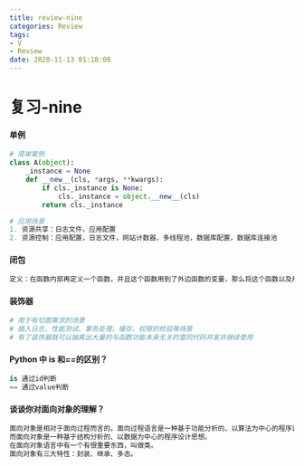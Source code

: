 ```yaml
---
title: review-nine
categories: Review
tags: 
- V
- Review
date: 2020-11-13 01:18:08
---
```


# 复习-nine

#### 单例

```python
# 简单案例
class A(object):
    _instance = None
    def __new__(cls, *args, **kwargs):
        if cls._instance is None:
            cls._instance = object.__new__(cls)
        return cls._instance
```
<!--more-->
```python
# 应用场景
1. 资源共享：日志文件，应用配置
2. 资源控制：应用配置，日志文件，网站计数器，多线程池，数据库配置，数据库连接池
```

#### 闭包

```python
定义：在函数内部再定义一个函数，并且这个函数用到了外边函数的变量，那么将这个函数以及用到的一些变量称之为闭包。
```

#### 装饰器

```python
# 用于有切面需求的场景
# 插入日志、性能测试、事务处理、缓存、权限的校验等场景
# 有了装饰器就可以抽离出大量的与函数功能本身无关的雷同代码并发并继续使用
```

####  Python 中 is 和==的区别？

```python
is 通过id判断
== 通过value判断
```

#### 谈谈你对面向对象的理解？

```python
面向对象是相对于面向过程而言的。面向过程语言是一种基于功能分析的、以算法为中心的程序设计方法；
而面向对象是一种基于结构分析的、以数据为中心的程序设计思想。
在面向对象语言中有一个有很重要东西，叫做类。
面向对象有三大特性：封装、继承、多态。
```

